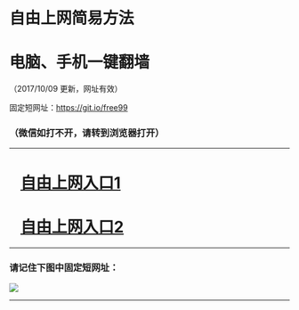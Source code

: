 ﻿# 自由上网简易方法

# 电脑、手机一键翻墙

（2017/10/09 更新，网址有效）

固定短网址：https://git.io/free99

### （微信如打不开，请转到浏览器打开）


***





# &nbsp;&nbsp; <a href="http://ft1475024539.fwq-tz-1001.info/fwqtz01.html?t=100900121366 " target="_blank">自由上网入口1</a>
# &nbsp;&nbsp; <a href="http://ft2753817100.fwq-tz-1002.info/fwqtz02.html?t=100900129617 " target="_blank">自由上网入口2</a>
***

### 请记住下图中固定短网址：

<img src="https://s3-us-west-2.amazonaws.com/fwq-1001/yjfq-20170905okok.png" /> 


***

